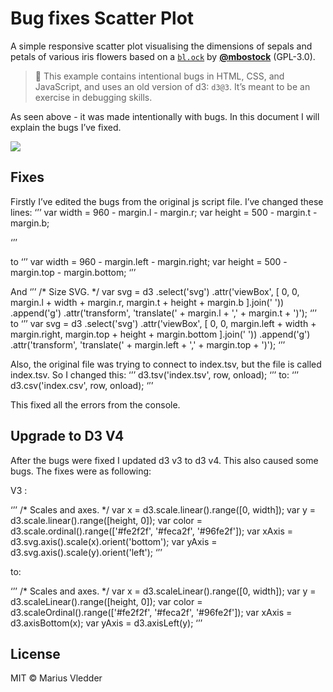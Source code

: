 # Bug fixes Scatter Plot

A simple responsive scatter plot visualising the dimensions of sepals and petals
of various iris flowers based on a [`bl.ock`][block] by
[**@mbostock**][block-author] (GPL-3.0).

> 💁 This example contains intentional bugs in HTML, CSS, and JavaScript,
> and uses an old version of d3: `d3@3`.  It’s meant to be an exercise in
> debugging skills.

As seen above - it was made intentionally with bugs. In this document I will explain the bugs I’ve fixed.

[![][cover]][url]

## Fixes

Firstly I’ve edited the bugs from the original js script file. I’ve changed these lines:
‘’’
var width = 960 - margin.l - margin.r;
var height = 500 - margin.t - margin.b;

‘’’

to
‘’’
var width = 960 - margin.left - margin.right;
var height = 500 - margin.top - margin.bottom;
‘’’

And
‘’’
/* Size SVG. */
var svg = d3
  .select('svg')
  .attr('viewBox', [
    0,
    0,
    margin.l + width + margin.r,
    margin.t + height + margin.b
  ].join(' '))
  .append('g')
  .attr('transform', 'translate(' + margin.l + ',' + margin.t + ')');
‘’’
to
‘’’
var svg = d3
    .select('svg')
    .attr('viewBox', [
    0,
    0,
    margin.left + width + margin.right,
    margin.top + height + margin.bottom
  ].join(' '))
    .append('g')
    .attr('transform', 'translate(' + margin.left + ',' + margin.top + ')');
‘’’

Also, the original file was trying to connect to index.tsv, but the file is called index.tsv. So I changed this:
‘’’
d3.tsv('index.tsv', row, onload);
‘’’
to:
‘’’
d3.csv('index.csv', row, onload);
‘’’

This fixed all the errors from the console.

## Upgrade to D3 V4

After the bugs were fixed I updated d3 v3 to d3 v4. This also caused some bugs. The fixes were as following:

V3 :

‘’’
/* Scales and axes. */
var x = d3.scale.linear().range([0, width]);
var y = d3.scale.linear().range([height, 0]);
var color = d3.scale.ordinal().range(['#fe2f2f', '#feca2f', '#96fe2f']);
var xAxis = d3.svg.axis().scale(x).orient('bottom');
var yAxis = d3.svg.axis().scale(y).orient('left');
‘’’

to:

‘’’
/* Scales and axes. */
var x = d3.scaleLinear().range([0, width]);
var y = d3.scaleLinear().range([height, 0]);
var color = d3.scaleOrdinal().range(['#fe2f2f', '#feca2f', '#96fe2f']);
var xAxis = d3.axisBottom(x);
var yAxis = d3.axisLeft(y);
‘’’

## License

MIT © Marius Vledder

[block]: https://bl.ocks.org/mbostock/3887118

[block-author]: https://github.com/mbostock

[cover]: preview.png

[url]: https://cmda-fe3.github.io/course-17-18/class-2/debug
